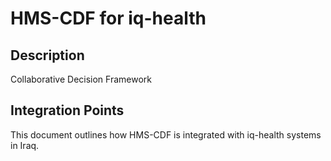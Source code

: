 # HMS-CDF for iq-health

## Description

Collaborative Decision Framework

## Integration Points

This document outlines how HMS-CDF is integrated with iq-health systems in Iraq.
